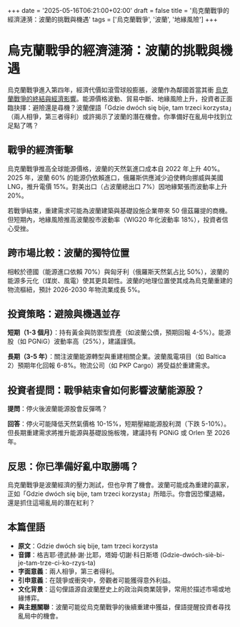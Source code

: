 +++
date = '2025-05-16T06:21:00+02:00'
draft = false
title = '烏克蘭戰爭的經濟漣漪：波蘭的挑戰與機遇'
tags = ['烏克蘭戰爭', '波蘭', '地緣風險']
+++

# 烏克蘭戰爭的經濟漣漪：波蘭的挑戰與機遇

烏克蘭戰爭進入第四年，經濟代價如滾雪球般膨脹，波蘭作為鄰國首當其衝 [烏克蘭戰爭的終結與經濟影響](https://www.rp.pl/konflikty-zbrojne/art42289951-ruslan-szoszyn-koniec-wojny-w-ukrainie-jutro-bilans-konfliktu-bylby-fatalny)。能源價格波動、貿易中斷、地緣風險上升，投資者正面臨抉擇：避險還是尋機？波蘭俚語「Gdzie dwóch się bije, tam trzeci korzysta」（兩人相爭，第三者得利）或許揭示了波蘭的潛在機會。你準備好在亂局中找到立足點了嗎？

## 戰爭的經濟衝擊

烏克蘭戰爭推高全球能源價格，波蘭的天然氣進口成本自 2022 年上升 40%。2025 年，波蘭 60% 的能源仍依賴進口，俄羅斯供應減少迫使轉向挪威與美國 LNG，推升電價 15%。對美出口（占波蘭總出口 7%）因地緣緊張而波動率上升 20%。

若戰爭結束，重建需求可能為波蘭建築與基礎設施企業帶來 50 億茲羅提的商機。但短期內，地緣風險推高波蘭股市波動率（WIG20 年化波動率 18%），投資者信心受挫。

## 跨市場比較：波蘭的獨特位置

相較於德國（能源進口依賴 70%）與匈牙利（俄羅斯天然氣占比 50%），波蘭的能源多元化（煤炭、風電）使其更具韌性。波蘭的地理位置使其成為烏克蘭重建的物流樞紐，預計 2026-2030 年物流業成長 5%。

## 投資策略：避險與機遇並存

**短期（1-3 個月）**：持有黃金與防禦型資產（如波蘭公債，預期回報 4-5%）。能源股（如 PGNiG）波動率高（25%），建議謹慎。

**長期（3-5 年）**：關注波蘭能源轉型與重建相關企業。波蘭風電項目（如 Baltica 2）預期年化回報 6-8%。物流公司（如 PKP Cargo）將受益於重建需求。

## 投資者提問：戰爭結束會如何影響波蘭能源股？

**提問**：停火後波蘭能源股會反彈嗎？

**回答**：停火可能降低天然氣價格 10-15%，短期壓縮能源股利潤（下跌 5-10%）。但長期重建需求將推升能源與基礎設施板塊，建議持有 PGNiG 或 Orlen 至 2026 年。

## 反思：你已準備好亂中取勝嗎？

烏克蘭戰爭是波蘭經濟的壓力測試，但也孕育了機會。波蘭可能成為重建的贏家，正如「Gdzie dwóch się bije, tam trzeci korzysta」所暗示。你會因恐懼退縮，還是抓住這場亂局的潛在紅利？

## 本篇俚語

- **原文**：Gdzie dwóch się bije, tam trzeci korzysta
- **音譯**：格吉耶·德武赫·謝·比耶，塔姆·切謝·科日斯塔 (Gdzie-dwóch-siè-bi-je-tam-trze-ci-ko-rzys-ta)
- **字面意義**：兩人相爭，第三者得利。
- **引申意義**：在競爭或衝突中，旁觀者可能獲得意外利益。
- **文化背景**：這句俚語源自波蘭歷史上的政治與商業競爭，常用於描述市場或地緣博弈。
- **與主題關聯**：波蘭可能從烏克蘭戰爭的後續重建中獲益，俚語提醒投資者尋找亂局中的機會。
